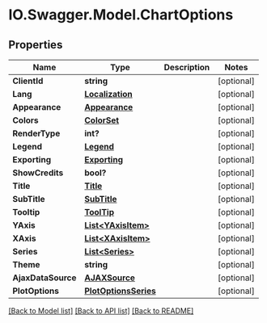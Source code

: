 # IO.Swagger.Model.ChartOptions
## Properties

Name | Type | Description | Notes
------------ | ------------- | ------------- | -------------
**ClientId** | **string** |  | [optional] 
**Lang** | [**Localization**](Localization.md) |  | [optional] 
**Appearance** | [**Appearance**](Appearance.md) |  | [optional] 
**Colors** | [**ColorSet**](ColorSet.md) |  | [optional] 
**RenderType** | **int?** |  | [optional] 
**Legend** | [**Legend**](Legend.md) |  | [optional] 
**Exporting** | [**Exporting**](Exporting.md) |  | [optional] 
**ShowCredits** | **bool?** |  | [optional] 
**Title** | [**Title**](Title.md) |  | [optional] 
**SubTitle** | [**SubTitle**](SubTitle.md) |  | [optional] 
**Tooltip** | [**ToolTip**](ToolTip.md) |  | [optional] 
**YAxis** | [**List&lt;YAxisItem&gt;**](YAxisItem.md) |  | [optional] 
**XAxis** | [**List&lt;XAxisItem&gt;**](XAxisItem.md) |  | [optional] 
**Series** | [**List&lt;Series&gt;**](Series.md) |  | [optional] 
**Theme** | **string** |  | [optional] 
**AjaxDataSource** | [**AJAXSource**](AJAXSource.md) |  | [optional] 
**PlotOptions** | [**PlotOptionsSeries**](PlotOptionsSeries.md) |  | [optional] 

[[Back to Model list]](../README.md#documentation-for-models) [[Back to API list]](../README.md#documentation-for-api-endpoints) [[Back to README]](../README.md)

